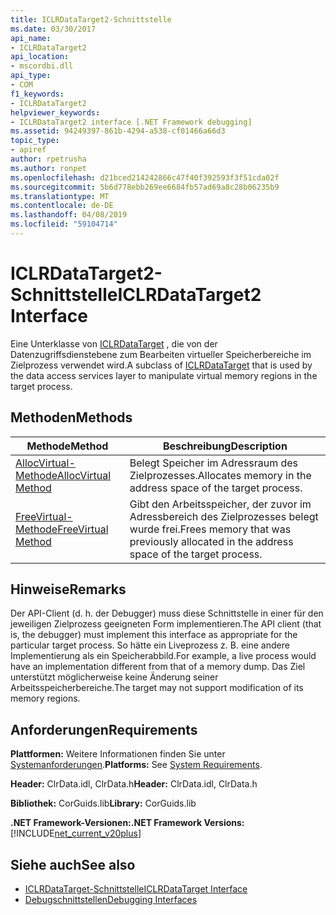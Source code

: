 ```yaml
---
title: ICLRDataTarget2-Schnittstelle
ms.date: 03/30/2017
api_name:
- ICLRDataTarget2
api_location:
- mscordbi.dll
api_type:
- COM
f1_keywords:
- ICLRDataTarget2
helpviewer_keywords:
- ICLRDataTarget2 interface [.NET Framework debugging]
ms.assetid: 94249397-861b-4294-a538-cf01466a66d3
topic_type:
- apiref
author: rpetrusha
ms.author: ronpet
ms.openlocfilehash: d21bced214242866c47f40f392593f3f51cda02f
ms.sourcegitcommit: 5b6d778ebb269ee6684fb57ad69a8c28b06235b9
ms.translationtype: MT
ms.contentlocale: de-DE
ms.lasthandoff: 04/08/2019
ms.locfileid: "59104714"
---
```

# <a name="iclrdatatarget2-interface"></a><span data-ttu-id="109ee-102">ICLRDataTarget2-Schnittstelle</span><span class="sxs-lookup"><span data-stu-id="109ee-102">ICLRDataTarget2 Interface</span></span>
<span data-ttu-id="109ee-103">Eine Unterklasse von [ICLRDataTarget](../../../../docs/framework/unmanaged-api/debugging/iclrdatatarget-interface.md) , die von der Datenzugriffsdienstebene zum Bearbeiten virtueller Speicherbereiche im Zielprozess verwendet wird.</span><span class="sxs-lookup"><span data-stu-id="109ee-103">A subclass of [ICLRDataTarget](../../../../docs/framework/unmanaged-api/debugging/iclrdatatarget-interface.md) that is used by the data access services layer to manipulate virtual memory regions in the target process.</span></span>  
  
## <a name="methods"></a><span data-ttu-id="109ee-104">Methoden</span><span class="sxs-lookup"><span data-stu-id="109ee-104">Methods</span></span>  
  
|<span data-ttu-id="109ee-105">Methode</span><span class="sxs-lookup"><span data-stu-id="109ee-105">Method</span></span>|<span data-ttu-id="109ee-106">Beschreibung</span><span class="sxs-lookup"><span data-stu-id="109ee-106">Description</span></span>|  
|------------|-----------------|  
|[<span data-ttu-id="109ee-107">AllocVirtual-Methode</span><span class="sxs-lookup"><span data-stu-id="109ee-107">AllocVirtual Method</span></span>](../../../../docs/framework/unmanaged-api/debugging/iclrdatatarget2-allocvirtual-method.md)|<span data-ttu-id="109ee-108">Belegt Speicher im Adressraum des Zielprozesses.</span><span class="sxs-lookup"><span data-stu-id="109ee-108">Allocates memory in the address space of the target process.</span></span>|  
|[<span data-ttu-id="109ee-109">FreeVirtual-Methode</span><span class="sxs-lookup"><span data-stu-id="109ee-109">FreeVirtual Method</span></span>](../../../../docs/framework/unmanaged-api/debugging/iclrdatatarget2-freevirtual-method.md)|<span data-ttu-id="109ee-110">Gibt den Arbeitsspeicher, der zuvor im Adressbereich des Zielprozesses belegt wurde frei.</span><span class="sxs-lookup"><span data-stu-id="109ee-110">Frees memory that was previously allocated in the address space of the target process.</span></span>|  
  
## <a name="remarks"></a><span data-ttu-id="109ee-111">Hinweise</span><span class="sxs-lookup"><span data-stu-id="109ee-111">Remarks</span></span>  
 <span data-ttu-id="109ee-112">Der API-Client (d. h. der Debugger) muss diese Schnittstelle in einer für den jeweiligen Zielprozess geeigneten Form implementieren.</span><span class="sxs-lookup"><span data-stu-id="109ee-112">The API client (that is, the debugger) must implement this interface as appropriate for the particular target process.</span></span> <span data-ttu-id="109ee-113">So hätte ein Liveprozess z. B. eine andere Implementierung als ein Speicherabbild.</span><span class="sxs-lookup"><span data-stu-id="109ee-113">For example, a live process would have an implementation different from that of a memory dump.</span></span> <span data-ttu-id="109ee-114">Das Ziel unterstützt möglicherweise keine Änderung seiner Arbeitsspeicherbereiche.</span><span class="sxs-lookup"><span data-stu-id="109ee-114">The target may not support modification of its memory regions.</span></span>  
  
## <a name="requirements"></a><span data-ttu-id="109ee-115">Anforderungen</span><span class="sxs-lookup"><span data-stu-id="109ee-115">Requirements</span></span>  
 <span data-ttu-id="109ee-116">**Plattformen:** Weitere Informationen finden Sie unter [Systemanforderungen](../../../../docs/framework/get-started/system-requirements.md).</span><span class="sxs-lookup"><span data-stu-id="109ee-116">**Platforms:** See [System Requirements](../../../../docs/framework/get-started/system-requirements.md).</span></span>  
  
 <span data-ttu-id="109ee-117">**Header:** ClrData.idl, ClrData.h</span><span class="sxs-lookup"><span data-stu-id="109ee-117">**Header:** ClrData.idl, ClrData.h</span></span>  
  
 <span data-ttu-id="109ee-118">**Bibliothek:** CorGuids.lib</span><span class="sxs-lookup"><span data-stu-id="109ee-118">**Library:** CorGuids.lib</span></span>  
  
 **<span data-ttu-id="109ee-119">.NET Framework-Versionen:</span><span class="sxs-lookup"><span data-stu-id="109ee-119">.NET Framework Versions:</span></span>** [!INCLUDE[net_current_v20plus](../../../../includes/net-current-v20plus-md.md)]  
  
## <a name="see-also"></a><span data-ttu-id="109ee-120">Siehe auch</span><span class="sxs-lookup"><span data-stu-id="109ee-120">See also</span></span>

- [<span data-ttu-id="109ee-121">ICLRDataTarget-Schnittstelle</span><span class="sxs-lookup"><span data-stu-id="109ee-121">ICLRDataTarget Interface</span></span>](../../../../docs/framework/unmanaged-api/debugging/iclrdatatarget-interface.md)
- [<span data-ttu-id="109ee-122">Debugschnittstellen</span><span class="sxs-lookup"><span data-stu-id="109ee-122">Debugging Interfaces</span></span>](../../../../docs/framework/unmanaged-api/debugging/debugging-interfaces.md)
